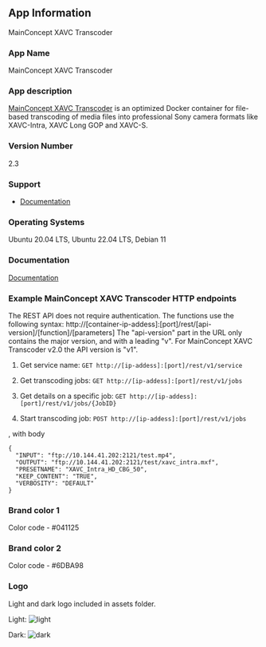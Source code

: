 ## App Information
MainConcept XAVC Transcoder

### App Name
MainConcept XAVC Transcoder

### App description
[MainConcept XAVC Transcoder](https://www.mainconcept.com/mc2go) is an optimized Docker container for file-based transcoding of media files into professional Sony camera formats like XAVC-Intra, XAVC Long GOP and XAVC-S.

### Version Number
2.3

### Support
* [Documentation](https://www.mainconcept.com/mc2go)

### Operating Systems
Ubuntu 20.04 LTS, Ubuntu 22.04 LTS, Debian 11

### Documentation
[Documentation](https://www.mainconcept.com/mc2go)

### Example MainConcept XAVC Transcoder HTTP endpoints
The REST API does not require authentication. The functions use the following syntax:
http://[container-ip-addess]:[port]/rest/[api-version]/[function]/[parameters]
The "api-version" part in the URL only contains the major version, and with a leading "v". For 
MainConcept XAVC Transcoder v2.0 the API version is "v1".

1. Get service name:
```GET http://[ip-addess]:[port]/rest/v1/service```

2. Get transcoding jobs:
```GET http://[ip-addess]:[port]/rest/v1/jobs```

3. Get details on a specific job:
```GET http://[ip-addess]:[port]/rest/v1/jobs/{JobID}```

4. Start transcoding job:
```POST http://[ip-addess]:[port]/rest/v1/jobs```

, with body

```
{
  "INPUT": "ftp://10.144.41.202:2121/test.mp4",
  "OUTPUT": "ftp://10.144.41.202:2121/test/xavc_intra.mxf",
  "PRESETNAME": "XAVC_Intra_HD_CBG_50",
  "KEEP_CONTENT": "TRUE",
  "VERBOSITY": "DEFAULT"
}
```

### Brand color 1
Color code - #041125

### Brand color 2
Color code - #6DBA98

### Logo
Light and dark logo included in assets folder.

Light:
![light](assets/MC2GOXAVC_White.svg)

Dark:
![dark](assets/MC2GOXAVC.svg)
